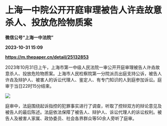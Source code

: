 # 上海一中院公开开庭审理被告人许垚故意杀人、投放危险物质案
**微信公号“上海一中法院”**

**2023-10-31 15:09**

**https://m.thepaper.cn/detail/25132853**

2023年10月31日上午，上海市第一中级人民法院一审公开开庭审理被告人许垚故意杀人、投放危险物质案。上海市人民检察院第一分院派员出庭支持公诉，被告人许垚及辩护人、被害人的诉讼代理人、鉴定人、有专门知识的人到庭参加诉讼。庭审于当日22时15分结束。

![](https://imagecloud.thepaper.cn/thepaper/image/276/408/178.jpg)

庭审中，法庭围绕起诉指控的犯罪事实进行了调查，听取了控辩双方的辩论意见及被告人的最后陈述。法庭依法保障了被告人、辩护人、诉讼代理人的诉讼权利。被告人及被害人家属、政协委员、社会各界群众等50余人旁听了庭审。